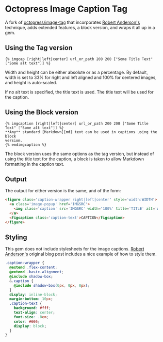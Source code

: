 # Octopress Image Caption Tag

A fork of [octopress/image-tag][img] that incorporates [Robert
Anderson's][zerosharp] technique, adds extended features, a block version,
and wraps it all up in a gem.

## Using the Tag version
```liquid
{% imgcap [right|left|center] url_or_path 200 200 ["Some Title Text" ["Some alt text"]] %}
```
Width and height can be either absolute or as a percentage. By default, width is
set to 33% for right and left aligned and 100% for centered images, and height
is auto-scaled.

If no alt text is specified, the title text is used. The title text will be used
for the caption.

## Using the Block version
```liquid
{% imgcaption [right|left|center] url_or_path 200 200 ["Some Title Text" ["Some alt text"]] %}
**Any** standard [Markdown][md] text can be used in captions using the block
version.
{% endimgcaption %}
```
The block version uses the same options as the tag version, but instead of using
the title text for the caption, a block is taken to allow Markdown formatting
in the caption text.

## Output
The output for either version is the same, and of the form:
```html
<figure class='caption-wrapper right|left|center' style='width:WIDTH'>
  <a class='image-popup' href='IMGSRC'>
    <img class='caption' src='IMGSRC' width='100%' title='TITLE' alt='ALT'>
  </a>
  <figcaption class='caption-text'>CAPTION</figcaption>
</figure>
```

## Styling
This gem does not include stylesheets for the image captions. [Robert
Anderson's][zerosharp] original blog post includes a nice example of how to
style them.
```scss
.caption-wrapper {
  @extend .flex-content;
  @extend .basic-alignment;
  @include shadow-box;
  &.caption {
    @include shadow-box(0px, 0px, 0px);
  }
  display: inline-block;
  margin-bottom: 10px;
  .caption-text {
    background: #fff;
    text-align: center;
    font-size: .8em;
    color: #666;
    display: block;
  }
}
```

[md]: https://daringfireball.net/projects/markdown/
[img]: https://github.com/octopress/image-tag
[zerosharp]: http://blog.zerosharp.com/image-captions-for-octopress/
